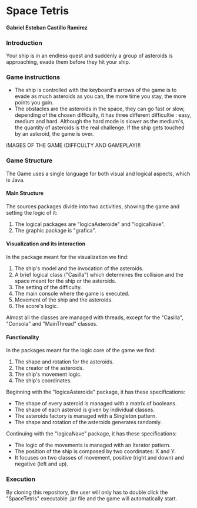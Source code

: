 # Space Tetris
#### Gabriel Esteban Castillo Ramirez
### Introduction
Your ship is in an endless quest and suddenly a group of asteroids is approaching, evade them before they hit your ship. 

### Game instructions
* The ship is controlled with the keyboard's arrows of the game is to evade as much asteroids as you can, the more 
  time you stay, the more points you gain. 
* The obstacles are the asteroids in the space, they can go fast or slow, depending of the chosen difficulty,
  it has three different difficultie : easy, medium and hard. Although the hard mode is slower as the medium's, the 
  quantity of asteroids is the real challenge. If the ship gets touched by an asteroid, the game is over.

IMAGES OF THE GAME (DIFFCULTY AND GAMEPLAY)!!

### Game Structure
The Game uses a single language for both visual and logical aspects, which is Java. 

#### Main Structure
The sources packages divide into two activities, showing the game and setting the logic of it:
1. The logical packages are "logicaAsteroide" and "logicaNave".
2. The graphic package is "grafica".

#### Visualization and its interaction 
In the package meant for the visualization we find:
1. The ship's model and the invocation of the asteroids.
2. A brief logical class ("Casilla") which determines the collision and the space meant for the ship or the asteroids.
3. The setting of the difficulty.
4. The main console where the game is executed.
5. Movement of the ship and the asteroids. 
6. The score's logic.

Almost all the classes are managed with threads, except for the "Casilla", "Consola" and "MainThread" classes.

#### Functionality
In the packages meant for the logic core of the game we find:
1. The shape and rotation for the asteroids. 
2. The creator of the asteroids.
3. The ship's movement logic.
4. The ship's coordinates. 

Beginning with the "logicaAsteroide" package, it has these specifications:
* The shape of every asteroid is managed with a matrix of booleans.
* The shape of each asteroid is given by individual classes. 
* The asteroids factory is managed with a Singleton pattern. 
* The shape and rotation of the asteroids generates randomly. 

Continuing with the "logicaNave" package, it has these specifications:
* The logic of the movements is managed with an Iterator pattern.
* The position of the ship is composed by two coordinates: X and Y.
* It focuses on two classes of movement, positive (right and down) and negative (left and up).


### Execution
By cloning this repository, the user will only has to double click the "SpaceTetris" executable .jar file and the game will automatically start. 


